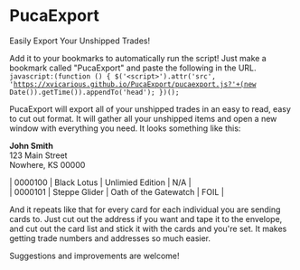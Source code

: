 # PucaExport
Easily Export Your Unshipped Trades!

Add it to your bookmarks to automatically run the script!  Just make a bookmark called "PucaExport" and paste the following in the URL.  
<code>javascript:(function () { $('\<script\>').attr('src', 'https://xvicarious.github.io/PucaExport/pucaexport.js?'+(new Date()).getTime()).appendTo('head'); })();</code>

PucaExport will export all of your unshipped trades in an easy to read, easy to cut out format.  It will gather all your unshipped items and open a new window with everything you need.  It looks something like this:  



<b>John Smith</b>  
123 Main Street  
Nowhere, KS 00000  

| 0000100 | Black Lotus | Unlimied Edition | N/A |  
| 0000101 | Steppe Glider | Oath of the Gatewatch | FOIL |  



And it repeats like that for every card for each individual you are sending cards to.  Just cut out the address if you want and tape it to the envelope, and cut out the card list and stick it with the cards and you're set.  It makes getting trade numbers and addresses so much easier.

Suggestions and improvements are welcome!
